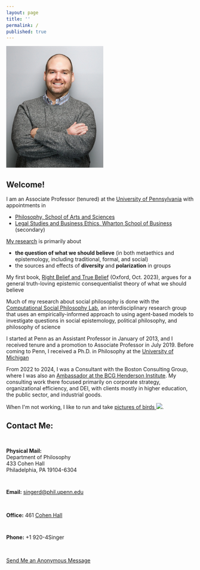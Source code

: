 ```yaml
---
layout: page
title: ''
permalink: /
published: true
---
```

<div style="width: 100%;" markdown="1">

<dl class="captioned-img alignright" style="max-width:260px">
  
  <dt><img src="images/DanSinger2023web.jpeg" alt="Picture of Daniel J. Singer" /></dt>
  
</dl>

<h2>Welcome!</h2>

I am an Associate Professor (tenured) at the [University of Pennsylvania](https://www.upenn.edu/) with appointments in
 - [Philosophy, School of Arts and Sciences](http://philosophy.sas.upenn.edu/)
 - [Legal Studies and Business Ethics, Wharton School of Business](https://lgst.wharton.upenn.edu/) (secondary)


[My research](http://www.danieljsinger.com/research/) is primarily about
- **the question of what we should believe** (in both metaethics and epistemology, including traditional, formal, and social)
- the sources and effects of **diversity** and **polarization** in groups 


My first book, [Right Belief and True Belief](https://global.oup.com/academic/product/right-belief-and-true-belief-9780197660386?cc=us&lang=en&) (Oxford, Oct. 2023), argues for a general truth-loving epistemic consequentialist theory of what we should believe

Much of my research about social philosophy is done with the [Computational Social Philosophy Lab](/CSPL/), an interdisciplinary research group that uses an empirically-informed approach to using agent-based models to investigate questions in social epistemology, political philosophy, and philosophy of science 

I started at Penn as an Assistant Professor in January of 2013, and I received tenure and a promotion to Associate Professor in July 2019. Before coming to Penn, I received a Ph.D. in Philosophy at the [University of Michigan](http://www.lsa.umich.edu/philosophy/)

From 2022 to 2024, I was a Consultant with the Boston Consulting Group, where I was also an [Ambassador at the BCG Henderson Institute](https://bcghendersoninstitute.com/). My consulting work there focused primarily on corporate strategy, organizational efficiency, and DEI, with clients mostly in higher education, the public sector, and industrial goods.

When I'm not working, I like to run and take <a target="_blank" href="https://www.instagram.com/philosophydan/">pictures of birds  <img style="height:.8em;vertical-align:baseline;" src="http://www.danieljsinger.com/images/instaicon.png" /></a>.


<a id="contact"></a>
<h2>Contact Me:</h2>

<div class="grid-container outline">
  <div class="row" style="padding-bottom: 1em">
    <div class="col-2" style="padding-top: 1em;">
    <p><b>Physical Mail:</b><br />
      Department of Philosophy<br />
      433 Cohen Hall<br />
      Philadelphia, PA 19104-6304</p>
    </div>
    <div class="col-2" style="padding-top: 1em;">
      <p><b>Email:</b> <a href="mailto:singerd@phil.upenn.edu">singerd@phil.upenn.edu</a></p>
      <br />
      <p><b>Office:</b> 461 <a href="http://www.facilities.upenn.edu/maps/locations/cohen-hall-claudia">Cohen Hall</a></p>
    </div>
    <div class="col-2" style="padding-top: 1em;">
      <p><b>Phone:</b> +1 920-4Singer</p>
      <br />
      <p><a href="http://www.danieljsinger.com/anonmessage/">Send Me an Anonymous Message</a></p>
    </div>
  </div>
</div>

